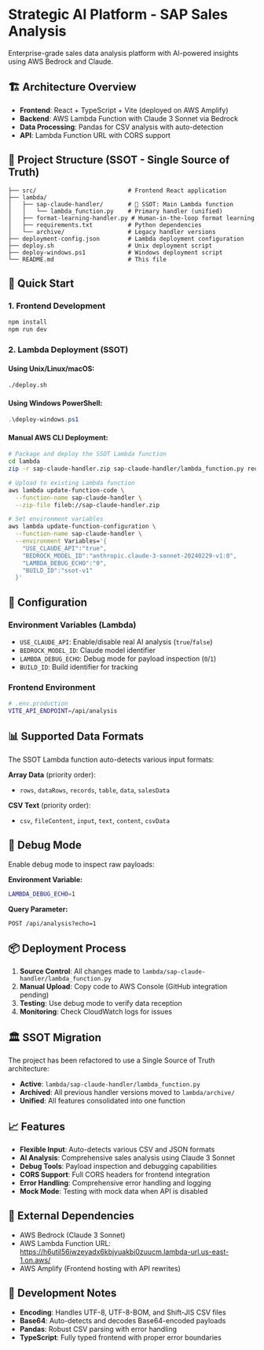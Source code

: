 # Strategic AI Platform - SAP Sales Analysis

Enterprise-grade sales data analysis platform with AI-powered insights using AWS Bedrock and Claude.

## 🏗️ Architecture Overview

- **Frontend**: React + TypeScript + Vite (deployed on AWS Amplify)
- **Backend**: AWS Lambda Function with Claude 3 Sonnet via Bedrock
- **Data Processing**: Pandas for CSV analysis with auto-detection
- **API**: Lambda Function URL with CORS support

## 📁 Project Structure (SSOT - Single Source of Truth)

```
├── src/                          # Frontend React application
├── lambda/
│   ├── sap-claude-handler/       # 🎯 SSOT: Main Lambda function
│   │   └── lambda_function.py    # Primary handler (unified)
│   ├── format-learning-handler.py # Human-in-the-loop format learning
│   ├── requirements.txt          # Python dependencies
│   └── archive/                  # Legacy handler versions
├── deployment-config.json        # Lambda deployment configuration
├── deploy.sh                     # Unix deployment script
├── deploy-windows.ps1            # Windows deployment script
└── README.md                     # This file
```

## 🚀 Quick Start

### 1. Frontend Development
```bash
npm install
npm run dev
```

### 2. Lambda Deployment (SSOT)

#### Using Unix/Linux/macOS:
```bash
./deploy.sh
```

#### Using Windows PowerShell:
```powershell
.\deploy-windows.ps1
```

#### Manual AWS CLI Deployment:
```bash
# Package and deploy the SSOT Lambda function
cd lambda
zip -r sap-claude-handler.zip sap-claude-handler/lambda_function.py requirements.txt

# Upload to existing Lambda function
aws lambda update-function-code \
  --function-name sap-claude-handler \
  --zip-file fileb://sap-claude-handler.zip

# Set environment variables
aws lambda update-function-configuration \
  --function-name sap-claude-handler \
  --environment Variables='{
    "USE_CLAUDE_API":"true",
    "BEDROCK_MODEL_ID":"anthropic.claude-3-sonnet-20240229-v1:0",
    "LAMBDA_DEBUG_ECHO":"0",
    "BUILD_ID":"ssot-v1"
  }'
```

## 🔧 Configuration

### Environment Variables (Lambda)
- `USE_CLAUDE_API`: Enable/disable real AI analysis (`true`/`false`)
- `BEDROCK_MODEL_ID`: Claude model identifier
- `LAMBDA_DEBUG_ECHO`: Debug mode for payload inspection (`0`/`1`)
- `BUILD_ID`: Build identifier for tracking

### Frontend Environment
```bash
# .env.production
VITE_API_ENDPOINT=/api/analysis
```

## 📊 Supported Data Formats

The SSOT Lambda function auto-detects various input formats:

**Array Data** (priority order):
- `rows`, `dataRows`, `records`, `table`, `data`, `salesData`

**CSV Text** (priority order):
- `csv`, `fileContent`, `input`, `text`, `content`, `csvData`

## 🐛 Debug Mode

Enable debug mode to inspect raw payloads:

**Environment Variable:**
```bash
LAMBDA_DEBUG_ECHO=1
```

**Query Parameter:**
```
POST /api/analysis?echo=1
```

## 📦 Deployment Process

1. **Source Control**: All changes made to `lambda/sap-claude-handler/lambda_function.py`
2. **Manual Upload**: Copy code to AWS Console (GitHub integration pending)
3. **Testing**: Use debug mode to verify data reception
4. **Monitoring**: Check CloudWatch logs for issues

## 🏛️ SSOT Migration

The project has been refactored to use a Single Source of Truth architecture:

- **Active**: `lambda/sap-claude-handler/lambda_function.py`
- **Archived**: All previous handler versions moved to `lambda/archive/`
- **Unified**: All features consolidated into one function

## 📈 Features

- **Flexible Input**: Auto-detects various CSV and JSON formats
- **AI Analysis**: Comprehensive sales analysis using Claude 3 Sonnet
- **Debug Tools**: Payload inspection and debugging capabilities
- **CORS Support**: Full CORS headers for frontend integration
- **Error Handling**: Comprehensive error handling and logging
- **Mock Mode**: Testing with mock data when API is disabled

## 🔗 External Dependencies

- AWS Bedrock (Claude 3 Sonnet)
- AWS Lambda Function URL: https://h6util56iwzeyadx6kbjyuakbi0zuucm.lambda-url.us-east-1.on.aws/
- AWS Amplify (Frontend hosting with API rewrites)

## 📝 Development Notes

- **Encoding**: Handles UTF-8, UTF-8-BOM, and Shift-JIS CSV files
- **Base64**: Auto-detects and decodes Base64-encoded payloads
- **Pandas**: Robust CSV parsing with error handling
- **TypeScript**: Fully typed frontend with proper error boundaries
